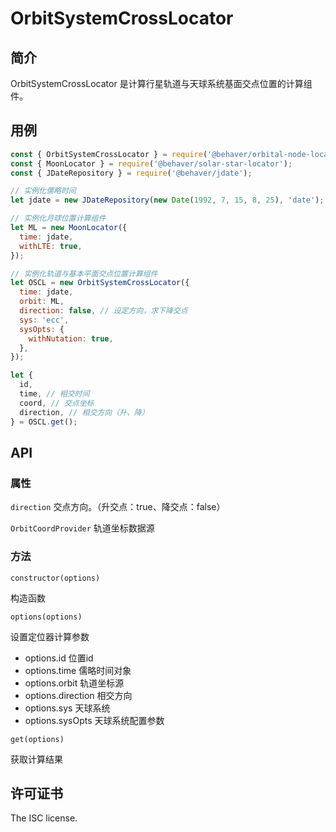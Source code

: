 # OrbitSystemCrossLocator

## 简介

OrbitSystemCrossLocator 是计算行星轨道与天球系统基面交点位置的计算组件。

## 用例

```js
const { OrbitSystemCrossLocator } = require('@behaver/orbital-node-locator');
const { MoonLocator } = require('@behaver/solar-star-locator');
const { JDateRepository } = require('@behaver/jdate');

// 实例化儒略时间
let jdate = new JDateRepository(new Date(1992, 7, 15, 8, 25), 'date');

// 实例化月球位置计算组件
let ML = new MoonLocator({
  time: jdate,
  withLTE: true,
});

// 实例化轨道与基本平面交点位置计算组件
let OSCL = new OrbitSystemCrossLocator({
  time: jdate,
  orbit: ML,
  direction: false, // 设定方向，求下降交点
  sys: 'ecc',
  sysOpts: {
    withNutation: true,
  },
});

let {
  id,
  time, // 相交时间
  coord, // 交点坐标
  direction, // 相交方向（升、降）
} = OSCL.get();

```

## API

### 属性

`direction` 交点方向。（升交点：true、降交点：false）

`OrbitCoordProvider` 轨道坐标数据源

### 方法

`constructor(options)` 

构造函数

`options(options)`

设置定位器计算参数

* options.id        位置id
* options.time      儒略时间对象
* options.orbit     轨道坐标源
* options.direction 相交方向
* options.sys       天球系统
* options.sysOpts   天球系统配置参数

`get(options)`

获取计算结果

## 许可证书

The ISC license.